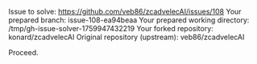 Issue to solve: https://github.com/veb86/zcadvelecAI/issues/108
Your prepared branch: issue-108-ea94beaa
Your prepared working directory: /tmp/gh-issue-solver-1759947432219
Your forked repository: konard/zcadvelecAI
Original repository (upstream): veb86/zcadvelecAI

Proceed.